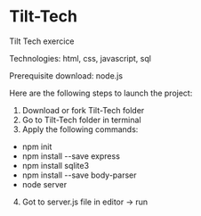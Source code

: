 # Tilt-Tech
Tilt Tech exercice

Technologies: html, css, javascript, sql

Prerequisite download:
node.js

Here are the following steps to launch the project:
1) Download or fork Tilt-Tech folder
2) Go to Tilt-Tech folder in terminal
3) Apply the following commands:
- npm init
- npm install --save express
- npm install sqlite3
- npm install --save body-parser
- node server
4) Got to server.js file in editor -> run



